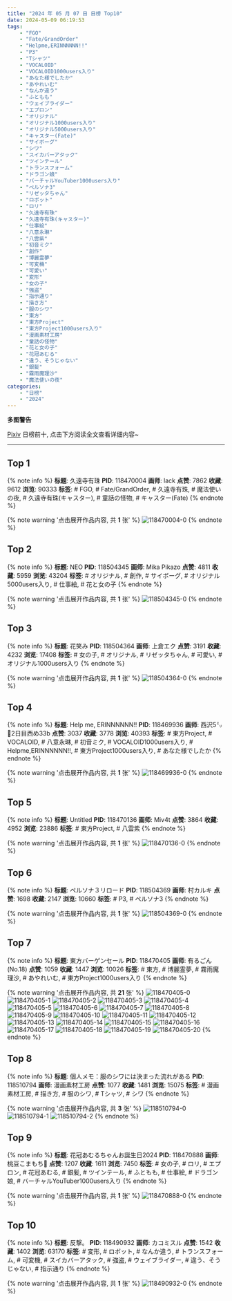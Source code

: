 ```yaml
---
title: "2024 年 05 月 07 日 日榜 Top10"
date: 2024-05-09 06:19:53
tags:
    - "FGO"
    - "Fate/GrandOrder"
    - "Helpme,ERINNNNNN!!"
    - "P3"
    - "Tシャツ"
    - "VOCALOID"
    - "VOCALOID1000users入り"
    - "あなた様でしたか"
    - "あやれいむ"
    - "なんか違う"
    - "ふともも"
    - "ウェイブライダー"
    - "エプロン"
    - "オリジナル"
    - "オリジナル1000users入り"
    - "オリジナル5000users入り"
    - "キャスター(Fate)"
    - "サイボーグ"
    - "シワ"
    - "スイカバーアタック"
    - "ツインテール"
    - "トランスフォーム"
    - "ドラゴン娘"
    - "バーチャルYouTuber1000users入り"
    - "ペルソナ3"
    - "リゼッタちゃん"
    - "ロボット"
    - "ロリ"
    - "久遠寺有珠"
    - "久遠寺有珠(キャスター)"
    - "仕事絵"
    - "八意永琳"
    - "八雲紫"
    - "初音ミク"
    - "創作"
    - "博麗霊夢"
    - "可変機"
    - "可愛い"
    - "変形"
    - "女の子"
    - "強盗"
    - "指示通り"
    - "描き方"
    - "服のシワ"
    - "東方"
    - "東方Project"
    - "東方Project1000users入り"
    - "漫画素材工房"
    - "童話の怪物"
    - "花と女の子"
    - "花冠あむる"
    - "違う、そうじゃない"
    - "銀髪"
    - "霧雨魔理沙"
    - "魔法使いの夜"
categories:
    - "日榜"
    - "2024"
---
```


<i class="fa fa-triangle-exclamation"></i>**多图警告**<i class="fa fa-triangle-exclamation"></i>

[Pixiv](https://www.pixiv.net/) 日榜前十, 点击下方阅读全文查看详细内容~

<!-- more -->

---

## Top 1

{% note info %}
**标题**: 久遠寺有珠
**PID**: 118470004 **画师**: lack
**点赞**: 7862 **收藏**: 9612 **浏览**: 90333
**标签**: # FGO, # Fate/GrandOrder, # 久遠寺有珠, # 魔法使いの夜, # 久遠寺有珠(キャスター), # 童話の怪物, # キャスター(Fate)
{% endnote %}

{% note warning '点击展开作品内容, 共 **1** 张' %}
![118470004-0](https://i.pixiv.re/img-original/img/2024/05/06/00/00/30/118470004_p0.png)
{% endnote %}

## Top 2

{% note info %}
**标题**: NEO
**PID**: 118504345 **画师**: Mika Pikazo
**点赞**: 4811 **收藏**: 5959 **浏览**: 43204
**标签**: # オリジナル, # 創作, # サイボーグ, # オリジナル5000users入り, # 仕事絵, # 花と女の子
{% endnote %}

{% note warning '点击展开作品内容, 共 **1** 张' %}
![118504345-0](https://i.pixiv.re/img-original/img/2024/05/07/00/00/21/118504345_p0.png)
{% endnote %}

## Top 3

{% note info %}
**标题**: 花笑み
**PID**: 118504364 **画师**: 上倉エク
**点赞**: 3191 **收藏**: 4232 **浏览**: 17408
**标签**: # 女の子, # オリジナル, # リゼッタちゃん, # 可愛い, # オリジナル1000users入り
{% endnote %}

{% note warning '点击展开作品内容, 共 **1** 张' %}
![118504364-0](https://i.pixiv.re/img-original/img/2024/05/07/00/00/23/118504364_p0.jpg)
{% endnote %}

## Top 4

{% note info %}
**标题**: Help me, ERINNNNNN!!
**PID**: 118469936 **画师**: 西沢5㍉🦀2日目西め33b
**点赞**: 3037 **收藏**: 3778 **浏览**: 40393
**标签**: # 東方Project, # VOCALOID, # 八意永琳, # 初音ミク, # VOCALOID1000users入り, # Helpme,ERINNNNNN!!, # 東方Project1000users入り, # あなた様でしたか
{% endnote %}

{% note warning '点击展开作品内容, 共 **1** 张' %}
![118469936-0](https://i.pixiv.re/img-original/img/2024/05/06/00/00/17/118469936_p0.jpg)
{% endnote %}

## Top 5

{% note info %}
**标题**: Untitled
**PID**: 118470136 **画师**: Miv4t
**点赞**: 3864 **收藏**: 4952 **浏览**: 23886
**标签**: # 東方Project, # 八雲紫
{% endnote %}

{% note warning '点击展开作品内容, 共 **1** 张' %}
![118470136-0](https://i.pixiv.re/img-original/img/2024/05/06/00/01/04/118470136_p0.jpg)
{% endnote %}

## Top 6

{% note info %}
**标题**: ペルソナ３リロード
**PID**: 118504369 **画师**: 村カルキ
**点赞**: 1698 **收藏**: 2147 **浏览**: 10660
**标签**: # P3, # ペルソナ3
{% endnote %}

{% note warning '点击展开作品内容, 共 **1** 张' %}
![118504369-0](https://i.pixiv.re/img-original/img/2024/05/07/00/00/24/118504369_p0.jpg)
{% endnote %}

## Top 7

{% note info %}
**标题**: 東方バーゲンセール
**PID**: 118470405 **画师**: 有るごん (No.18)
**点赞**: 1059 **收藏**: 1447 **浏览**: 10026
**标签**: # 東方, # 博麗霊夢, # 霧雨魔理沙, # あやれいむ, # 東方Project1000users入り
{% endnote %}

{% note warning '点击展开作品内容, 共 **21** 张' %}
![118470405-0](https://i.pixiv.re/img-original/img/2024/05/06/00/05/25/118470405_p0.jpg)
![118470405-1](https://i.pixiv.re/img-original/img/2024/05/06/00/05/25/118470405_p1.jpg)
![118470405-2](https://i.pixiv.re/img-original/img/2024/05/06/00/05/25/118470405_p2.jpg)
![118470405-3](https://i.pixiv.re/img-original/img/2024/05/06/00/05/25/118470405_p3.jpg)
![118470405-4](https://i.pixiv.re/img-original/img/2024/05/06/00/05/25/118470405_p4.jpg)
![118470405-5](https://i.pixiv.re/img-original/img/2024/05/06/00/05/25/118470405_p5.jpg)
![118470405-6](https://i.pixiv.re/img-original/img/2024/05/06/00/05/25/118470405_p6.jpg)
![118470405-7](https://i.pixiv.re/img-original/img/2024/05/06/00/05/25/118470405_p7.jpg)
![118470405-8](https://i.pixiv.re/img-original/img/2024/05/06/00/05/25/118470405_p8.jpg)
![118470405-9](https://i.pixiv.re/img-original/img/2024/05/06/00/05/25/118470405_p9.jpg)
![118470405-10](https://i.pixiv.re/img-original/img/2024/05/06/00/05/25/118470405_p10.jpg)
![118470405-11](https://i.pixiv.re/img-original/img/2024/05/06/00/05/25/118470405_p11.jpg)
![118470405-12](https://i.pixiv.re/img-original/img/2024/05/06/00/05/25/118470405_p12.jpg)
![118470405-13](https://i.pixiv.re/img-original/img/2024/05/06/00/05/25/118470405_p13.jpg)
![118470405-14](https://i.pixiv.re/img-original/img/2024/05/06/00/05/25/118470405_p14.jpg)
![118470405-15](https://i.pixiv.re/img-original/img/2024/05/06/00/05/25/118470405_p15.jpg)
![118470405-16](https://i.pixiv.re/img-original/img/2024/05/06/00/05/25/118470405_p16.jpg)
![118470405-17](https://i.pixiv.re/img-original/img/2024/05/06/00/05/25/118470405_p17.jpg)
![118470405-18](https://i.pixiv.re/img-original/img/2024/05/06/00/05/25/118470405_p18.jpg)
![118470405-19](https://i.pixiv.re/img-original/img/2024/05/06/00/05/25/118470405_p19.jpg)
![118470405-20](https://i.pixiv.re/img-original/img/2024/05/06/00/05/25/118470405_p20.jpg)
{% endnote %}

## Top 8

{% note info %}
**标题**: 個人メモ：服のシワには決まった流れがある
**PID**: 118510794 **画师**: 漫画素材工房
**点赞**: 1077 **收藏**: 1481 **浏览**: 15075
**标签**: # 漫画素材工房, # 描き方, # 服のシワ, # Tシャツ, # シワ
{% endnote %}

{% note warning '点击展开作品内容, 共 **3** 张' %}
![118510794-0](https://i.pixiv.re/img-original/img/2024/05/07/06/00/07/118510794_p0.jpg)
![118510794-1](https://i.pixiv.re/img-original/img/2024/05/07/06/00/07/118510794_p1.jpg)
![118510794-2](https://i.pixiv.re/img-original/img/2024/05/07/06/00/07/118510794_p2.jpg)
{% endnote %}

## Top 9

{% note info %}
**标题**: 花冠あむるちゃんお誕生日2024
**PID**: 118470888 **画师**: 桃豆こまもち🍡
**点赞**: 1207 **收藏**: 1611 **浏览**: 7450
**标签**: # 女の子, # ロリ, # エプロン, # 花冠あむる, # 銀髪, # ツインテール, # ふともも, # 仕事絵, # ドラゴン娘, # バーチャルYouTuber1000users入り
{% endnote %}

{% note warning '点击展开作品内容, 共 **1** 张' %}
![118470888-0](https://i.pixiv.re/img-original/img/2024/05/06/00/17/36/118470888_p0.jpg)
{% endnote %}

## Top 10

{% note info %}
**标题**: 反撃。
**PID**: 118490932 **画师**: カコミスル
**点赞**: 1542 **收藏**: 1402 **浏览**: 63170
**标签**: # 変形, # ロボット, # なんか違う, # トランスフォーム, # 可変機, # スイカバーアタック, # 強盗, # ウェイブライダー, # 違う、そうじゃない, # 指示通り
{% endnote %}

{% note warning '点击展开作品内容, 共 **1** 张' %}
![118490932-0](https://i.pixiv.re/img-original/img/2024/05/06/17/45/58/118490932_p0.jpg)
{% endnote %}
